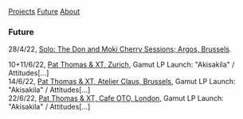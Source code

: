 <!-- NAV for all headers !-->
[Projects](https://paulabbott.net/index.html)
[Future](https://paulabbott.net/future/)
[About](https://paulabbott.net/about/)
<!-- end nav! -->

### Future  

28/4/22, [Solo: The Don and Moki Cherry Sessions; Argos, Brussels](https://www.argosarts.org/event/the-don-and-moki-cherry-sessions-paul-abbott).   <!-- any other info !-->  
<!-- TBC Will/Rosemarie, Aachen + !-->  
10+11/6/22, [Pat Thomas & XT, Zurich](#), Gamut LP Launch: "Akisakila" / Attitudes[...]  
14/6/22, [Pat Thomas & XT, Atelier Claus, Brussels](https://www.lesateliersclaus.com/activities/pat-thomas-seymour-wright-paul-abbott), Gamut LP Launch: "Akisakila" / Attitudes[...]  
22/6/22, [Pat Thomas & XT, Cafe OTO, London](#), Gamut LP Launch: "Akisakila" / Attitudes[...]  
<!-- meteo !-->
<!-- XT + AG Atelier Claus !-->
<!-- XT + AG Oto !-->
<!-- solo residency, cafeOTO 2023 !-->    
